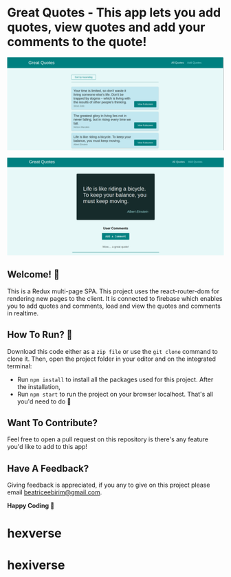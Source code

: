 # Great Quotes - This app lets you add quotes, view quotes and add your comments to the quote!

![Home view of the quotes app](./public/quotes-homepage.png)

![Quotes view of the quotes app](./public/quotes-comments.png)

## Welcome! 👋
This is a Redux multi-page SPA. This project uses the react-router-dom for rendering new pages to the client. It is connected to firebase which enables you to add quotes and comments, load and view the quotes and comments in realtime.

## How To Run? 🤔
Download this code either as a `zip file` or use the `git clone` command to clone it.
Then, open the project folder in your editor and on the integrated terminal:
-  Run `npm install` to install all the packages used for this project.
After the installation,
- Run `npm start` to run the project on your browser localhost.
    That's all you'd need to do 🙂

## Want To Contribute? 
Feel free to open a pull request on this repository is there's any feature you'd like to add to this app!

## Have A Feedback? 
Giving feedback is appreciated, if you any to give on this project please email beatriceebirim@gmail.com.

**Happy Coding 💪**
# hexverse
# hexiverse
